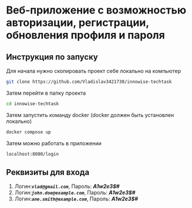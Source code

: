 ﻿# Веб-приложение с возможностью авторизации, регистрации, обновления профиля и пароля
## Инструкция по запуску
Для начала нужно скопировать проект себе локально на компьютер
```bash
git clone https://github.com/Vladislav3421730/innowise-techtask
```
Затем перейти в папку проекта
```bash
cd innowise-techtask
```
Затем запустить команду docker (docker должен быть установлен локально)
```bash
docker compose up
```
Затем можно работать в приложении
```bash
localhost:8080/login
```
## Реквизиты для входа
1. Логин:***`vlad@gmail.com`***, Пароль: ***A1w2e3$#***
2. Логин:***`john.doe@example.com`***, Пароль: ***A1w2e3$#***
3. Логин:***`ane.smith@example.com`***, Пароль: ***A1w2e3$#***
